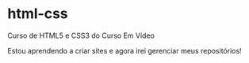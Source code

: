 # html-css
 Curso de HTML5 e CSS3 do Curso Em Vídeo

 Estou aprendendo a criar sites e agora irei gerenciar meus repositórios!